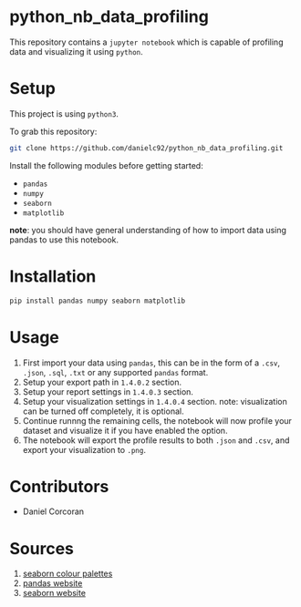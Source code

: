 # python_nb_data_profiling
This repository contains a `jupyter notebook` which is capable of profiling data and visualizing it using `python`.

# Setup
This project is using `python3`.

To grab this repository:
```sh
git clone https://github.com/danielc92/python_nb_data_profiling.git
```

Install the following modules before getting started:
- `pandas`
- `numpy`
- `seaborn`
- `matplotlib`

**note**: you should have general understanding of how to import data using pandas to use this notebook.

# Installation
```sh
pip install pandas numpy seaborn matplotlib
```

# Usage
1. First import your data using `pandas`, this can be in the form of a `.csv`, `.json`, `.sql`, `.txt` or any supported `pandas` format.
2. Setup your export path in `1.4.0.2` section.
3. Setup your report settings in `1.4.0.3` section.
4. Setup your visualization settings in `1.4.0.4` section. note: visualization can be turned off completely, it is optional.
5. Continue runnng the remaining cells, the notebook will now profile your dataset and visualize it if you have enabled the option.
6. The notebook will export the profile results to both `.json` and `.csv`, and export your visualization to `.png`.


# Contributors
- Daniel Corcoran

# Sources
1. [seaborn colour palettes](https://seaborn.pydata.org/tutorial/color_palettes.html)
2. [pandas website](https://pandas.pydata.org/)
3. [seaborn website](https://seaborn.pydata.org/)